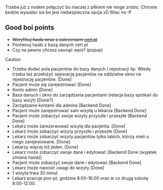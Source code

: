 Trzeba już z nodem połączyć bo inaczej z plikiem nie moge zrobic.
Chrome bedzie wywalac sie bo jest niebezpieczna opcja xD
Wiec no :P

## Good boi points
- <s>Weryfikuj hasła wraz z zaleceniami [cert.pl](https://cert.pl/posts/2022/01/rekomendacje-techniczne-systemow-uwierzytelniania/)</s>
- Porównuj hasło z bazą danych cert.pl
- Czy na pewno chcesz usunąć wpis? (popup)

>[!CAUTION]
>- Trzeba dodać pola pacjentów do bazy danych / rejestracji itp. Wtedy trzeba też przełożyć rejesrację pacjentów na oddzielne okno na rejestrację pacjentów. [Done]
>- Pacjent może się zarejestrować [Done]
>- Konto admin [Done]
>- Baza danych i okno do zarządzania pacjentami (relacja bazy spotkań do bazy wizyt) [Done?]
>- Zarządzanie kontami dla admina [Backend Done]
>- Pacjent może zarejestrować sam wizytę u lekarza [Backend Done]
>- Pacjent może zobaczyć swoje wizyty przyszłe i przeszłe [Backend Done]
>- Lekarz może zarezerwować wizytę dla pacjenta. [Done]
>- Lekarz może zobaczyć wizyty przyszłe i przeszłe [Done]
>- Lekarz może zobaczyć wizyty pacjentów tylko takich, którzy mieli u niego zarejestowane. [Done]
>- Lekarzy więcej niż jeden. [Done]
>- Lekarz może zobaczyć swoje dane i edytować [Backend Done (wyjatek zmiana hasla)]
>- Pacjent może zobaczyć swoje dane i edytować [Backend Done]
>- Lekarz może nanosić uwagi do wizyty [Done]
>- 1 wizyta trwa 30 minut
>- Lekarz pracuje pon-pt, godzina 8:00-16:00 oraz w co drugą sobotę 8:00-12:00.